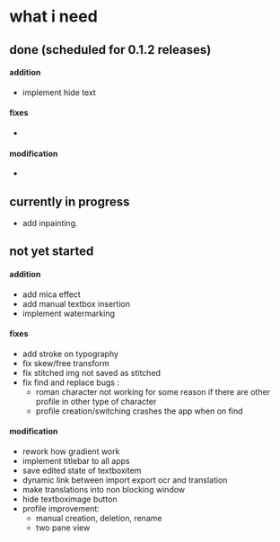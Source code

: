 # what i need

## done (scheduled for 0.1.2 releases)

  #### addition
  - implement hide text

  #### fixes
  - 

  #### modification
  - 

## currently in progress
  - add inpainting.

## not yet started

  #### addition
  - add mica effect
  - add manual textbox insertion
  - implement watermarking

  #### fixes
  - add stroke on typography
  - fix skew/free transform
  - fix stitched img not saved as stitched
  - fix find and replace bugs :
    - roman character not working for some reason if there are other profile in other type of character
    - profile creation/switching crashes the app when on find

  #### modification
  - rework how gradient work
  - implement titlebar to all apps
  - save edited state of textboxitem
  - dynamic link between import export ocr and translation 
  - make translations into non blocking window
  - hide textboximage button
  - profile improvement:
      - manual creation, deletion, rename
      - two pane view